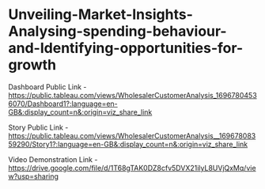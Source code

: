# Unveiling-Market-Insights-Analysing-spending-behaviour-and-Identifying-opportunities-for-growth


Dashboard Public Link - https://public.tableau.com/views/WholesalerCustomerAnalysis_16967804536070/Dashboard1?:language=en-GB&:display_count=n&:origin=viz_share_link

Story Public Link - https://public.tableau.com/views/WholesalerCustomerAnalysis__16967808359290/Story1?:language=en-GB&:display_count=n&:origin=viz_share_link

Video Demonstration Link - https://drive.google.com/file/d/1T68gTAK0DZ8cfv5DVX21ilyL8UVjQxMq/view?usp=sharing
